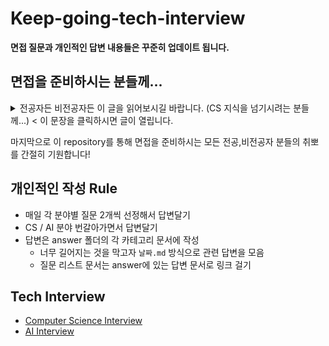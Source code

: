 # Keep-going-tech-interview

**면접 질문과 개인적인 답변 내용들은 꾸준히 업데이트 됩니다.**

## 면접을 준비하시는 분들께...

<details markdown="1">
<summary>전공자든 비전공자든 이 글을 읽어보시길 바랍니다. (CS 지식을 넘기시려는 분들께...) < 이 문장을 클릭하시면 글이 열립니다. </summary> 

<br>

안녕하세요. 부스트캠프 AI Tech 3기에서 추천시스템 트랙에서 활동한 박기범이라고 합니다. 우선 제가 공부할 겸 이 repository를 만들게 되었습니다.  
이 repository를 보시는 많은 분들은 저처럼 ML Engineer 혹은 Data Engineer를 희망하시거나 아니면 단순히 CS 면접을 준비하러 오신 분들도 있으시라 생각합니다.  

CS면접을 준비하러 오신 분이라면 상관없겠지만 많은 비전공자분들께서 최근 개발직군에 발을 들이시면서 CS 면접에 대한 부담감을 많이 느끼신다고 생각합니다. 저는 심지어 **"왜 내가 하고자 하는 직군과 관련 없는 네트워크나 다른 것들을 면접에서 대답해야하지?"** 라는 분들도 봤습니다.  
만약 개발직군 혹은 개발과 조금이라도 관련이 있는 직군을 준비하시는 비전공자분들이 제일 싫어하시는 말이 **비전공자라서 비전공자 취급하면서 무시하는 것**이라고 생각합니다. 하지만 만약 면접을 준비하실 때 위에 말한 생각을 조금이라고 하셨다면 감히 제가 말씀드리지만 **저런 생각을 하기 때문에 비전공자라고 무시 당하시는 거**라고 하겠습니다.  

CS 면접의 부담감을 느끼시는 분들을 뭐라하는 것이 아닙니다. 컴퓨터공학을 전공한 저도 CS 면접 공부는 상당히 부담스럽습니다. 사실 전공 4년동안 배운걸 안 까먹고 다시 공부하는 건 쉽지 않죠.  
수많은 비전공자 분들께서 지금도 CS 공부를 하고 계십니다. 그 분들도, 심지어 전공자인 저희들도 압니다. **내가 가려는 직군과 관련 없는 것들이 있다는 것**을... 하지만 이런 CS 지식을 대답하는 이유는 단 한가지입니다. **우리가 준비하는 직군이 개발직군이기 때문**입니다.  
개발직군은 한가지의 기술로만 할 수 있는 것이 아닙니다. 수많은 팀들과의 끊임없는 커뮤니케이션이 있어야 하는 직업입니다. 즉, **나만 잘한다고 돌아가는 직군이 아니라는 의미**입니다.  
근데 과연 **내가 일하는 직군 사람들이랑만 커뮤니케이션을 할까?** 라는 생각을 해보실 필요가 있습니다. 혹여나 데이터베이스를 관리하는 분과 의견을 나눌 일이 있는데 내가 데이터베이스에 대한 이해가 최소한도 없으면 일은 진행될 수 없습니다. 그렇기 때문에 우리는 CS 지식을 공부해야하고 **최소한의** 지식이 있는지를 면접에서 확인 받는 것입니다.  

가끔 컴퓨터공학 전공자들이 비전공자들을 무시한다고 하시는 분들이 있으십니다. 하지만 컴퓨터공학과를 나온 사람들 중 많은 사람들은 **주변에 나보다 날고 기는 사람이 많다는 것을 수도 없이 겪은** 사람들일 겁니다. 그 사람들만큼 자신의 수준을 과소평가하는 사람들도 별로 없을거라 생각합니다.  
만약 전공자든, 비전공자든 위에서 말한 **무시받을만한 생각**을 하고 계시다면 **당장에 겸손한 마음가짐으로 면접준비를 하시라고** 감히 말씀드리고 싶습니다. 지금도 수많은 날고 기는 전공자들도 CS 면접을 더 잘 보려고 준비할테니까요.   

**아무리 전공자라도 저런 생각 가지면 무시당하고, 비전공자라도 빈틈없는 CS 지식이 있다면 그 어떤 전공자도 무시하지 않고 오히려 우러러 봅니다.**  

이 글을 적는 지금은 대학교 4학년, 경력도 없는 사람이기 때문에 "니가 뭔데" 하고 무시하셔도 됩니다. 만약 이후 제가 이 글을 읽고 창피하다고 생각한다면 이 글은 지워져 있을 겁니다. 시간이 지나도 이 글이 그대로라면 지금의 제 생각이 경력이 쌓인 후에 봐도 그럴듯하다는 뜻일지도 모르겠네요.

</details>

마지막으로 이 repository를 통해 면접을 준비하시는 모든 전공,비전공자 분들의 취뽀를 간절히 기원합니다!

## 개인적인 작성 Rule

- 매일 각 분야별 질문 2개씩 선정해서 답변달기
- CS / AI 분야 번갈아가면서 답변달기
- 답변은 answer 폴더의 각 카테고리 문서에 작성
  - 너무 길어지는 것을 막고자 `날짜.md` 방식으로 관련 답변을 모음
  - 질문 리스트 문서는 answer에 있는 답변 문서로 링크 걸기

## Tech Interview

- [Computer Science Interview](https://github.com/cow-coding/Keep-going-tech-interview/tree/main/Computer%20Science)
- [AI Interview](https://github.com/cow-coding/Keep-going-tech-interview/tree/main/AI)

